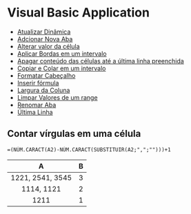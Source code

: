 # Visual Basic Application

- [Atualizar Dinâmica](https://github.com/andrenevares/andrenevares/blob/master/vba/atualizar_din%C3%A2mica.md)
- [Adcionar Nova Aba](https://github.com/andrenevares/andrenevares/blob/master/vba/add-new-sheet.md)
- [Alterar valor da célula](https://github.com/andrenevares/andrenevares/blob/master/vba/alterar_valor_celula.md)
- [Aplicar Bordas em um intervalo](https://github.com/andrenevares/andrenevares/blob/master/vba/bordas_em_intervalo.md)
- [Apagar conteúdo das células até a última linha preenchida](https://github.com/andrenevares/andrenevares/blob/master/vba/apagar_conteudo_das_celulas_ate_a_ultima_celula_preeenchida.md)
- [Copiar e Colar em um intervalo](https://github.com/andrenevares/andrenevares/blob/master/vba/copiar_colar_intervalor.md)
- [Formatar Cabeçalho](https://github.com/andrenevares/andrenevares/blob/master/vba/formatar_cabecalho.md)
- [Inserir fórmula](https://github.com/andrenevares/andrenevares/blob/master/vba/inserir_formula.md)
- [Largura da Coluna](https://github.com/andrenevares/andrenevares/blob/master/vba/ajuste_largura_colunas.md)
- [Limpar Valores de um range](https://github.com/andrenevares/andrenevares/blob/master/vba/limpar-valores.md)
- [Renomar Aba](https://github.com/andrenevares/andrenevares/blob/master/vba/renomear_aba.md)
- [Última Linha](https://github.com/andrenevares/andrenevares/blob/master/vba/last_row.md)

## Contar vírgulas em uma célula
```excel
=(NÚM.CARACT(A2)-NÚM.CARACT(SUBSTITUIR(A2;",";"")))+1
```
| A | B |
| :-:| :-:|
|1221, 2541, 3545	| 3 |
| 1114, 1121 |	2 |
| 1211 |	1 |


